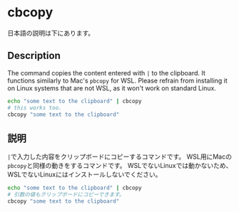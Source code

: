 # cbcopy

日本語の説明は下にあります。

## Description

The command copies the content entered with `|` to the clipboard. It functions similarly to Mac's `pbcopy` for WSL. Please refrain from installing it on Linux systems that are not WSL, as it won't work on standard Linux.

```sh
echo "some text to the clipboard" | cbcopy
# this works too.
cbcopy "some text to the clipboard"
```

## 説明

`|`で入力した内容をクリップボードにコピーするコマンドです。
WSL用にMacの`pbcopy`と同様の動きをするコマンドです。
WSLでないLinuxでは動かないため、WSLでないLinuxにはインストールしないでください。


```sh
echo "some text to the clipboard" | cbcopy
# 引数の値もクリップボードにコピーできます。
cbcopy "some text to the clipboard"
```

